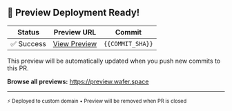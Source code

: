## 🚀 Preview Deployment Ready!

| Status | Preview URL | Commit |
|--------|-------------|--------|
| ✅ Success | [View Preview]({{PREVIEW_URL}}) | `{{COMMIT_SHA}}` |

This preview will be automatically updated when you push new commits to this PR.

**Browse all previews:** https://preview.wafer.space

---
<sub>⚡ Deployed to custom domain • Preview will be removed when PR is closed</sub>